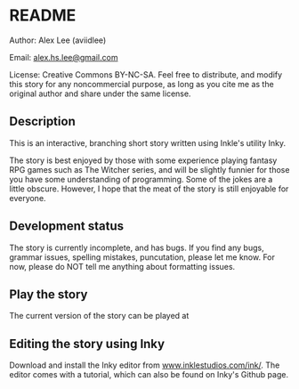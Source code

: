 # README
Author: Alex Lee (aviidlee) 

Email: alex.hs.lee@gmail.com 

License: Creative Commons BY-NC-SA. Feel free to distribute, and modify this story for any noncommercial purpose,
as long as you cite me as the original author and share under the same license. 

## Description 
This is an interactive, branching short story written using Inkle's utility Inky. 

The story is best enjoyed by those with some experience playing fantasy RPG games such as The Witcher series,
and will be slightly funnier for those you have some understanding of programming. Some of the jokes are a little
obscure. However, I hope that the meat of the story is still enjoyable for everyone. 

## Development status 
The story is currently incomplete, and has bugs. If you find any bugs, grammar issues, spelling mistakes,
puncutation, please let me know. For now, please do NOT tell me anything about formatting issues. 

## Play the story
The current version of the story can be played at 

## Editing the story using Inky 
Download and install the Inky editor from www.inklestudios.com/ink/. The editor comes with a tutorial, which can also be found on Inky's Github page. 

